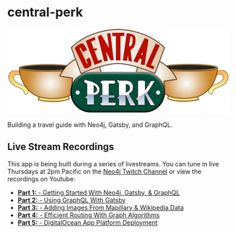 # central-perk

![Central Perk logo](img/central-perk.jpg)

Building a travel guide with Neo4j, Gatsby, and GraphQL.

## Live Stream Recordings

This app is being built during a series of livestreams. You can tune in live Thursdays at 2pm Pacific on the [Neo4j Twitch Channel](https://twitch.tv/neo4j_) or view the recordings on Youtube:

* [**Part 1:** - Getting Started With Neo4j, Gatsby, & GraphQL](https://www.youtube.com/watch?v=siPmZRTRki8)
* [**Part 2:** - Using GraphQL With Gatsby](https://www.youtube.com/watch?v=XCuknJAIX84)
* [**Part 3:** - Adding Images From Mapillary & Wikipedia Data](https://www.youtube.com/watch?v=_DBVYEgr73E)
* [**Part 4:** - Efficient Routing With Graph Algorithms](https://www.youtube.com/watch?v=MvjhSDsai9U&list=PL9Hl4pk2FsvUza4kdPSKQrcl3MGGutOe2&index=4)
* [**Part 5:** - DigitalOcean App Platform Deployment](https://www.youtube.com/watch?v=SIDwj4mfbVQ&list=PL9Hl4pk2FsvUza4kdPSKQrcl3MGGutOe2&index=5)